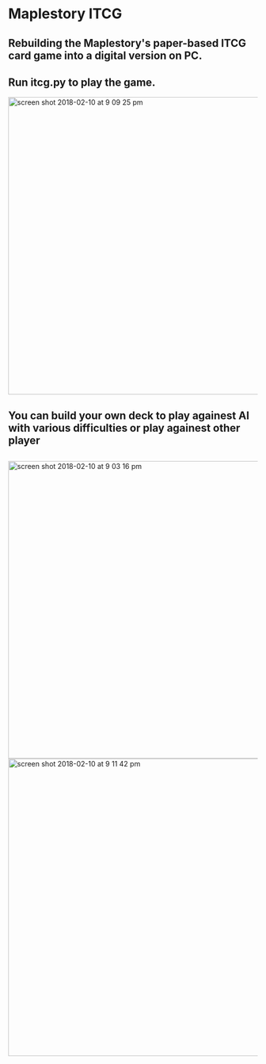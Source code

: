 # Maplestory ITCG #
## Rebuilding the Maplestory's paper-based ITCG card game into a digital version on PC. ##

## Run itcg.py to play the game. ##

<img width="600" alt="screen shot 2018-02-10 at 9 09 25 pm" src="https://user-images.githubusercontent.com/32648899/36069120-30a27638-0ea9-11e8-948e-609cbdb35be8.png">

## ##
## You can build your own deck to play againest AI with various difficulties or play againest other player ##
## ##

<img width="600" alt="screen shot 2018-02-10 at 9 03 16 pm" src="https://user-images.githubusercontent.com/32648899/36069132-a47ee816-0ea9-11e8-852f-1f9e429e098b.png">

<img width="600" alt="screen shot 2018-02-10 at 9 11 42 pm" src="https://user-images.githubusercontent.com/32648899/36069137-b04d4b74-0ea9-11e8-9107-42e28faa7fa9.png">





